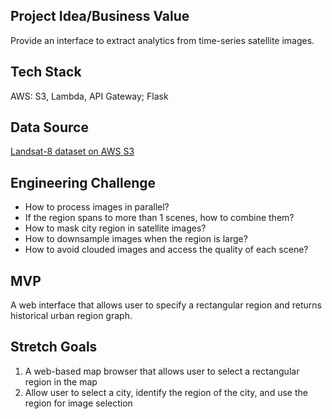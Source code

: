 ## Project Idea/Business Value

Provide an interface to extract analytics from time-series satellite images. 

## Tech Stack

AWS: S3, Lambda, API Gateway; Flask

## Data Source

[Landsat-8 dataset on AWS S3](https://registry.opendata.aws/landsat-8/)
<!-- [Sentiel-2 dataset hosted on Amazon S3](https://registry.opendata.aws/sentinel-2/) -->

## Engineering Challenge

- How to process images in parallel?
- If the region spans to more than 1 scenes, how to combine them?
- How to mask city region in satellite images?
- How to downsample images when the region is large?
- How to avoid clouded images and access the quality of each scene?

## MVP

A web interface that allows user to specify a rectangular region and returns historical urban region graph.


## Stretch Goals

1. A web-based map browser that allows user to select a rectangular region in the map
2. Allow user to select a city, identify the region of the city, and use the region for image selection
